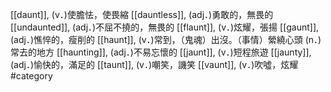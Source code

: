 [[daunt]], (v．)使膽怯，使畏縮 
[[dauntless]], (adj．)勇敢的，無畏的 
[[undaunted]], (adj．)不屈不撓的，無畏的 
[[flaunt]], (v．)炫耀，張揚 
[[gaunt]], (adj．)憔悴的，瘦削的 
[[haunt]], (v．)常到，（鬼魂）出沒。（事情）縈繞心頭 (n．)常去的地方 
[[haunting]], (adj．)不易忘懷的 
[[jaunt]], (v．)短程旅遊 
[[jaunty]], (adj．)愉快的，滿足的 
[[taunt]], (v．)嘲笑，譏笑 
[[vaunt]], (v．)吹噓，炫耀 
#category
